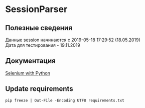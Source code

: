 # SessionParser

## Полезные сведения
Данные session начинаются с 2019-05-18 17:29:52 (18.05.2019)  
Дата для тестирования - 19.11.2019  

## Документация
[Selenium with Python](https://selenium-python.readthedocs.io/)

## Update requirements
```
pip freeze | Out-File -Encoding UTF8 requirements.txt
```
